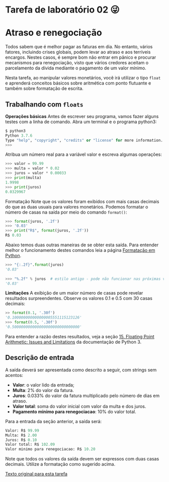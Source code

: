 # Tarefa de laboratório 02 :stuck_out_tongue_winking_eye:

# Atraso e renegociação

Todos sabem que é melhor pagar as faturas em dia. No entanto, vários fatores, incluindo crises globais, podem levar ao atraso e aos terríveis encargos. Nestes casos, é sempre bom não entrar em pânico e procurar mecanismos para renegociação, visto que vários credores aceitam o parcelamento da dívida mediante o pagamento de um valor mínimo.

Nesta tarefa, ao manipular valores monetários, você irá utilizar o tipo `float` e aprenderá conceitos básicos sobre aritmética com ponto flutuante e também sobre formatação de escrita.

## Trabalhando com `floats`

**Operações básicas** Antes de escrever seu programa, vamos fazer alguns testes com a linha de comando. Abra um terminal e o programa python3:

```python
$ python3
Python 3.7.6
Type "help", "copyright", "credits" or "license" for more information.
>>> 
```

Atribua um número real para a variável valor e escreva algumas operações:

```python
>>> valor = 99.99
>>> multa = valor * 0.02    
>>> juros = valor * 0.00033
>>> print(multa)
1.9998
>>> print(juros)
0.0329967
```

Formatação Note que os valores foram exibidos com mais casas decimais do que as duas usuais para valores monetários. Podemos formatar o número de casas na saída por meio do comando `format()`:

```python
>>> format(juros, '.2f')
>>> '0.03'    
>>> print("R$", format(juros, '.2f'))
R$ 0.03 
```

Abaixo temos duas outras maneiras de se obter esta saída. Para entender melhor o funcionamento destes comandos leia a página [Formatação em Python](https://www.ic.unicamp.br/~mc102/labs/format.html).

```python
>>> "{:.2f}".format(juros)
'0.03'
    
>>> "%.2f" % juros  # estilo antigo - pode não funcionar nas próximas versões de Python 
'0.03'
```

**Limitações** A exibição de um maior número de casas pode revelar resultados surpreendentes. Observe os valores 0.1 e 0.5 com 30 casas decimais:

```python
>> format(0.1, '.30f')
'0.100000000000000005551115123126'
>>> format(0.5, '.30f')
'0.500000000000000000000000000000'
```

Para entender a razão destes resultados, veja a seção [15. Floating Point Arithmetic: Issues and Limitations](https://docs.python.org/3.7/tutorial/floatingpoint.html) da documentação de Python 3.

## Descrição de entrada

A saída deverá ser apresentada como descrito a seguir, com strings sem acentos:

* **Valor**: o valor lido da entrada;
* **Multa**: 2% do valor da fatura.
* **Juros**: 0.033% do valor da fatura multiplicado pelo número de dias em atraso.
* **Valor total**: soma do valor inicial com valor da multa e dos juros.
* **Pagamento minimo para renegociacao**: 10% do valor total.

Para a entrada da seção anterior, a saída será:

```python
Valor: R$ 99.99
Multa: R$ 2.00
Juros: R$ 0.10
Valor total: R$ 102.09
Valor minimo para renegociacao: R$ 10.20
```

Note que todos os valores da saída devem ser expressos com duas casas decimais. Utilize a formatação como sugerido acima.

[Texto original para esta tarefa](https://www.ic.unicamp.br/~mc102/labs/roteiro-lab02.html)